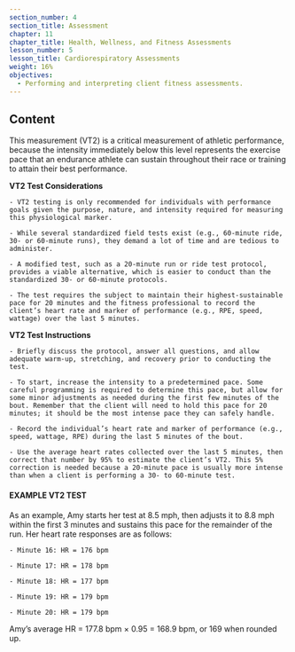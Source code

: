 ```yaml
---
section_number: 4
section_title: Assessment
chapter: 11
chapter_title: Health, Wellness, and Fitness Assessments
lesson_number: 5
lesson_title: Cardiorespiratory Assessments
weight: 16%
objectives:
  - Performing and interpreting client fitness assessments.
---
```


## Content
This measurement (VT2) is a critical measurement of athletic performance, because the intensity immediately below this level represents the exercise pace that an endurance athlete can sustain throughout their race or training to attain their best performance.

**VT2 Test Considerations**

	- VT2 testing is only recommended for individuals with performance goals given the purpose, nature, and intensity required for measuring this physiological marker.

	- While several standardized field tests exist (e.g., 60-minute ride, 30- or 60-minute runs), they demand a lot of time and are tedious to administer.

	- A modified test, such as a 20-minute run or ride test protocol, provides a viable alternative, which is easier to conduct than the standardized 30- or 60-minute protocols.

	- The test requires the subject to maintain their highest-sustainable pace for 20 minutes and the fitness professional to record the client’s heart rate and marker of performance (e.g., RPE, speed, wattage) over the last 5 minutes.

**VT2 Test Instructions**

	- Briefly discuss the protocol, answer all questions, and allow adequate warm-up, stretching, and recovery prior to conducting the test.

	- To start, increase the intensity to a predetermined pace. Some careful programming is required to determine this pace, but allow for some minor adjustments as needed during the first few minutes of the bout. Remember that the client will need to hold this pace for 20 minutes; it should be the most intense pace they can safely handle.

	- Record the individual’s heart rate and marker of performance (e.g., speed, wattage, RPE) during the last 5 minutes of the bout.

	- Use the average heart rates collected over the last 5 minutes, then correct that number by 95% to estimate the client’s VT2. This 5% correction is needed because a 20-minute pace is usually more intense than when a client is performing a 30- to 60-minute test.

#### EXAMPLE VT2 TEST

As an example, Amy starts her test at 8.5 mph, then adjusts it to 8.8 mph within the first 3 minutes and sustains this pace for the remainder of the run. Her heart rate responses are as follows:

	- Minute 16: HR = 176 bpm

	- Minute 17: HR = 178 bpm

	- Minute 18: HR = 177 bpm

	- Minute 19: HR = 179 bpm

	- Minute 20: HR = 179 bpm

Amy’s average HR = 177.8 bpm × 0.95 = 168.9 bpm, or 169 when rounded up.